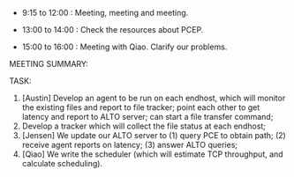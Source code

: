 - 9:15 to 12:00 : Meeting, meeting and meeting.

- 13:00 to 14:00 : Check the resources about PCEP.

- 15:00 to 16:00 : Meeting with Qiao. Clarify our problems.

MEETING SUMMARY:

TASK:

1. [Austin] Develop an agent to be run on each endhost, which will monitor the existing files and report to file tracker; point each other to get latency and report to ALTO server; can start a file transfer command;
2. Develop a tracker which will collect the file status at each endhost;
3. [Jensen] We update our ALTO server to (1) query PCE to obtain path; (2) receive agent reports on latency; (3) answer ALTO queries;
4. [Qiao] We write the scheduler (which will estimate TCP throughput, and calculate scheduling).
